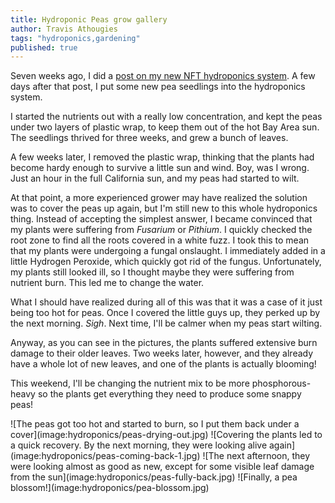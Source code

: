 ```yaml
---
title: Hydroponic Peas grow gallery
author: Travis Athougies
tags: "hydroponics,gardening"
published: true
---
```


Seven weeks ago, I did a [post on my new NFT hydroponics system](post:2014-08-11-new-nft-hydroponics-system). A few days after that post, I put some new pea seedlings into the hydroponics system.

I started the nutrients out with a really low concentration, and kept the peas under two layers of plastic wrap, to keep them out of the hot Bay Area sun. The seedlings thrived for three weeks, and grew a bunch of leaves.

A few weeks later, I removed the plastic wrap, thinking that the plants had become hardy enough to survive a little sun and wind. Boy, was I wrong. Just an hour in the full California sun, and my peas had started to wilt.

At that point, a more experienced grower may have realized the solution was to cover the peas up again, but I'm still new to this whole hydroponics thing. Instead of accepting the simplest answer, I became convinced that my plants were suffering from _Fusarium_ or _Pithium_. I quickly checked the root zone to find all the roots covered in a white fuzz. I took this to mean that my plants were undergoing a fungal onslaught. I immediately added in a little Hydrogen Peroxide, which quickly got rid of the fungus. Unfortunately, my plants still looked ill, so I thought maybe they were suffering from nutrient burn. This led me to change the water.

What I should have realized during all of this was that it was a case of it just being too hot for peas. Once I covered the little guys up, they perked up by the next morning. _Sigh_. Next time, I'll be calmer when my peas start wilting.

Anyway, as you can see in the pictures, the plants suffered extensive burn damage to their older leaves. Two weeks later, however, and they already have a whole lot of new leaves, and one of the plants is actually blooming!

This weekend, I'll be changing the nutrient mix to be more phosphorous-heavy so the plants get everything they need to produce some snappy peas!

<div class="gallery">
![The peas got too hot and started to burn, so I put them back under a cover](image:hydroponics/peas-drying-out.jpg)
![Covering the plants led to a quick recovery. By the next morning, they were looking alive again](image:hydroponics/peas-coming-back-1.jpg)
![The next afternoon, they were looking almost as good as new, except for some visible leaf damage from the sun](image:hydroponics/peas-fully-back.jpg)
![Finally, a pea blossom!](image:hydroponics/pea-blossom.jpg)
</div>
